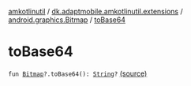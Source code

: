 [amkotlinutil](../../index.md) / [dk.adaptmobile.amkotlinutil.extensions](../index.md) / [android.graphics.Bitmap](index.md) / [toBase64](./to-base64.md)

# toBase64

`fun `[`Bitmap`](https://developer.android.com/reference/android/graphics/Bitmap.html)`?.toBase64(): `[`String`](https://kotlinlang.org/api/latest/jvm/stdlib/kotlin/-string/index.html)`?` [(source)](https://github.com/adaptmobile-organization/amkotlinutil/tree/master/amkotlinutil/src/main/java/dk/adaptmobile/amkotlinutil/extensions/BitmapExtensions.kt#L12)